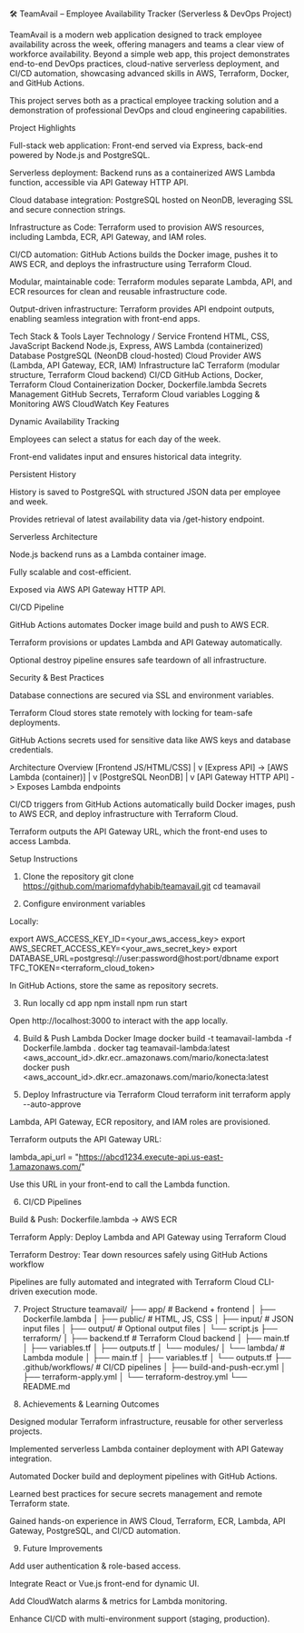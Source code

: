 🛠️ TeamAvail – Employee Availability Tracker (Serverless & DevOps Project)

TeamAvail is a modern web application designed to track employee availability across the week, offering managers and teams a clear view of workforce availability. Beyond a simple web app, this project demonstrates end-to-end DevOps practices, cloud-native serverless deployment, and CI/CD automation, showcasing advanced skills in AWS, Terraform, Docker, and GitHub Actions.

This project serves both as a practical employee tracking solution and a demonstration of professional DevOps and cloud engineering capabilities.

Project Highlights

Full-stack web application: Front-end served via Express, back-end powered by Node.js and PostgreSQL.

Serverless deployment: Backend runs as a containerized AWS Lambda function, accessible via API Gateway HTTP API.

Cloud database integration: PostgreSQL hosted on NeonDB, leveraging SSL and secure connection strings.

Infrastructure as Code: Terraform used to provision AWS resources, including Lambda, ECR, API Gateway, and IAM roles.

CI/CD automation: GitHub Actions builds the Docker image, pushes it to AWS ECR, and deploys the infrastructure using Terraform Cloud.

Modular, maintainable code: Terraform modules separate Lambda, API, and ECR resources for clean and reusable infrastructure code.

Output-driven infrastructure: Terraform provides API endpoint outputs, enabling seamless integration with front-end apps.

Tech Stack & Tools
Layer	Technology / Service
Frontend	HTML, CSS, JavaScript
Backend	Node.js, Express, AWS Lambda (containerized)
Database	PostgreSQL (NeonDB cloud-hosted)
Cloud Provider	AWS (Lambda, API Gateway, ECR, IAM)
Infrastructure IaC	Terraform (modular structure, Terraform Cloud backend)
CI/CD	GitHub Actions, Docker, Terraform Cloud
Containerization	Docker, Dockerfile.lambda
Secrets Management	GitHub Secrets, Terraform Cloud variables
Logging & Monitoring	AWS CloudWatch
Key Features

Dynamic Availability Tracking

Employees can select a status for each day of the week.

Front-end validates input and ensures historical data integrity.

Persistent History

History is saved to PostgreSQL with structured JSON data per employee and week.

Provides retrieval of latest availability data via /get-history endpoint.

Serverless Architecture

Node.js backend runs as a Lambda container image.

Fully scalable and cost-efficient.

Exposed via AWS API Gateway HTTP API.

CI/CD Pipeline

GitHub Actions automates Docker image build and push to AWS ECR.

Terraform provisions or updates Lambda and API Gateway automatically.

Optional destroy pipeline ensures safe teardown of all infrastructure.

Security & Best Practices

Database connections are secured via SSL and environment variables.

Terraform Cloud stores state remotely with locking for team-safe deployments.

GitHub Actions secrets used for sensitive data like AWS keys and database credentials.

Architecture Overview
[Frontend JS/HTML/CSS]
       |
       v
[Express API] -> [AWS Lambda (container)]
       |
       v
[PostgreSQL NeonDB]
       |
       v
[API Gateway HTTP API] -> Exposes Lambda endpoints


CI/CD triggers from GitHub Actions automatically build Docker images, push to AWS ECR, and deploy infrastructure with Terraform Cloud.

Terraform outputs the API Gateway URL, which the front-end uses to access Lambda.

Setup Instructions
1. Clone the repository
git clone https://github.com/mariomafdyhabib/teamavail.git
cd teamavail

2. Configure environment variables

Locally:

export AWS_ACCESS_KEY_ID=<your_aws_access_key>
export AWS_SECRET_ACCESS_KEY=<your_aws_secret_key>
export DATABASE_URL=postgresql://user:password@host:port/dbname
export TFC_TOKEN=<terraform_cloud_token>


In GitHub Actions, store the same as repository secrets.

3. Run locally
cd app
npm install
npm run start


Open http://localhost:3000 to interact with the app locally.

4. Build & Push Lambda Docker Image
docker build -t teamavail-lambda -f Dockerfile.lambda .
docker tag teamavail-lambda:latest <aws_account_id>.dkr.ecr.<region>.amazonaws.com/mario/konecta:latest
docker push <aws_account_id>.dkr.ecr.<region>.amazonaws.com/mario/konecta:latest

5. Deploy Infrastructure via Terraform Cloud
terraform init
terraform apply --auto-approve


Lambda, API Gateway, ECR repository, and IAM roles are provisioned.

Terraform outputs the API Gateway URL:

lambda_api_url = "https://abcd1234.execute-api.us-east-1.amazonaws.com/"


Use this URL in your front-end to call the Lambda function.

6. CI/CD Pipelines

Build & Push: Dockerfile.lambda → AWS ECR

Terraform Apply: Deploy Lambda and API Gateway using Terraform Cloud

Terraform Destroy: Tear down resources safely using GitHub Actions workflow

Pipelines are fully automated and integrated with Terraform Cloud CLI-driven execution mode.

7. Project Structure
teamavail/
├── app/                       # Backend + frontend
│   ├── Dockerfile.lambda
│   ├── public/                # HTML, JS, CSS
│   ├── input/                 # JSON input files
│   ├── output/                # Optional output files
│   └── script.js
├── terraform/
│   ├── backend.tf             # Terraform Cloud backend
│   ├── main.tf
│   ├── variables.tf
│   ├── outputs.tf
│   └── modules/
│       └── lambda/            # Lambda module
│           ├── main.tf
│           ├── variables.tf
│           └── outputs.tf
├── .github/workflows/         # CI/CD pipelines
│   ├── build-and-push-ecr.yml
│   ├── terraform-apply.yml
│   └── terraform-destroy.yml
└── README.md

8. Achievements & Learning Outcomes

Designed modular Terraform infrastructure, reusable for other serverless projects.

Implemented serverless Lambda container deployment with API Gateway integration.

Automated Docker build and deployment pipelines with GitHub Actions.

Learned best practices for secure secrets management and remote Terraform state.

Gained hands-on experience in AWS Cloud, Terraform, ECR, Lambda, API Gateway, PostgreSQL, and CI/CD automation.

9. Future Improvements

Add user authentication & role-based access.

Integrate React or Vue.js front-end for dynamic UI.

Add CloudWatch alarms & metrics for Lambda monitoring.

Enhance CI/CD with multi-environment support (staging, production).